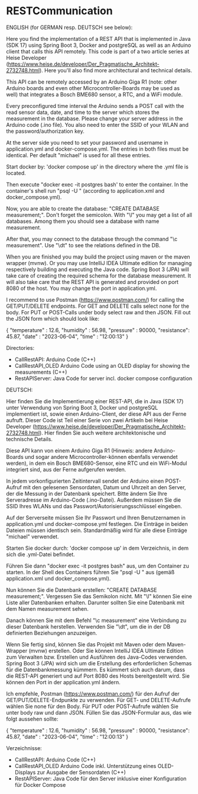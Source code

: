 # RESTCommunication

ENGLISH (for GERMAN resp. DEUTSCH see below): 

Here you find the implementation of a REST API that is implemented in Java (SDK 17) using Spring Boot 3, Docker and postgreSQL as well as an Arduino client that calls this API remotely.
This code is part of a two article series at Heise Developer (https://www.heise.de/developer/Der_Pragmatische_Architekt-2732748.html). Here you'll also find more architectural and technical details.

This API can be remotely accessed by an Arduino Giga R1 (note: other Arduino boards and even other Microcontroller-Boards may be used as well) that integrates a Bosch BME680 sensor, a RTC, and a WiFi module. 

Every preconfigured time interval the Arduino sends a POST call with the read sensor data, date, and time to the server which stores the measurement in the database. Please change your server address in the Arduino code (.ino file). 
You also need to enter the SSID of your WLAN and the password/authorization key.

At the server side you need to set your password and username in application.yml and docker-compose.yml. The entries in both files must be identical. Per default "michael" is used for all these entries.

Start docker by: 'docker compose up' in the directory where the .yml file is located.

Then execute "docker exec -it postgres bash' to enter the container. In the container's shell run "psql -U <username>" (according to application.xml and docker_compose.yml).
  
Now, you are able to create the database: "CREATE DATABASE measurement;". Don't forget the semicolon. With "\l" you may get a list of all databases. Among them you should see a database with name measurement.
  
After that, you may connect to the database through the command "\c measurement". Use "\dt" to see the relations defined in the DB.
  
When you are finished you may build the project using maven or the maven wrapper (mvnw). Or you may use IntelliJ IDEA Ultimate edition for managing respectively building and executing the Java code. Spring Boot 3 (JPA) will take care of creating the required schema for the database measurement. It will also take care that the REST API is generated and provided on port 8080 of the host. You may change the port in application.yml.
  
I recommend to use Postman (https://www.postman.com/) for calling the GET/PUT/DELETE endpoints. For GET and DELETE calls select none for the body. For PUT or POST-Calls under body select raw and then JSON. Fill out the JSON form which should look like:
  
  {
    "temperature" : 12.6,
    "humidity" : 56.98,
    "pressure" : 90000,
    "resistance": 45.87,
    "date" : "2023-06-04",
    "time" : "12:00:13"
  }
  
  
Directories:
  - CallRestAPI: Arduino Code (C++)
  - CallRestAPI_OLED Arduino Code using an OLED display for showing the measurements (C++)
  - RestAPIServer: Java Code for server incl. docker compose configuration

 DEUTSCH:
  
Hier finden Sie die Implementierung einer REST-API, die in Java (SDK 17) unter Verwendung von Spring Boot 3, Docker und postgreSQL implementiert ist, sowie einen Arduino-Client, der diese API aus der Ferne aufruft. Dieser Code ist Teil einer Serie von zwei Artikeln bei Heise Developer (https://www.heise.de/developer/Der_Pragmatische_Architekt-2732748.html). Hier finden Sie auch weitere architektonische und technische Details.

Diese API kann von einem Arduino Giga R1 (Hinweis: andere Arduino-Boards und sogar andere Microcontroller-können ebenfalls verwendet werden), in dem ein Bosch BME680-Sensor, eine RTC und ein WiFi-Modul integriert sind, aus der Ferne aufgerufen werden.

In jedem vorkonfigurierten Zeitintervall sendet der Arduino einen POST-Aufruf mit den gelesenen Sensordaten, Datum und Uhrzeit an den Server, der die Messung in der Datenbank speichert. Bitte ändern Sie Ihre Serveradresse im Arduino-Code (.ino-Datei). Außerdem müssen Sie die SSID Ihres WLANs und das Passwort/Autorisierungsschlüssel eingeben.

Auf der Serverseite müssen Sie Ihr Passwort und Ihren Benutzernamen in application.yml und docker-compose.yml festlegen. Die Einträge in beiden Dateien müssen identisch sein. Standardmäßig wird für alle diese Einträge "michael" verwendet.

Starten Sie docker durch: 'docker compose up' in dem Verzeichnis, in dem sich die .yml-Datei befindet.

Führen Sie dann "docker exec -it postgres bash" aus, um den Container zu starten. In der Shell des Containers führen Sie "psql -U " aus (gemäß application.xml und docker_compose.yml).

Nun können Sie die Datenbank erstellen: "CREATE DATABASE measurement;". Vergessen Sie das Semikolon nicht. Mit "\l" können Sie eine Liste aller Datenbanken erhalten. Darunter sollten Sie eine Datenbank mit dem Namen measurement sehen.

Danach können Sie mit dem Befehl "\c measurement" eine Verbindung zu dieser Datenbank herstellen. Verwenden Sie "\dt", um die in der DB definierten Beziehungen anzuzeigen.

Wenn Sie fertig sind, können Sie das Projekt mit Maven oder dem Maven-Wrapper (mvnw) erstellen. Oder Sie können IntelliJ IDEA Ultimate Edition zum Verwalten bzw. Erstellen und Ausführen des Java-Codes verwenden. Spring Boot 3 (JPA) wird sich um die Erstellung des erforderlichen Schemas für die Datenbankmessung kümmern. Es kümmert sich auch darum, dass die REST-API generiert und auf Port 8080 des Hosts bereitgestellt wird. Sie können den Port in der application.yml ändern.

Ich empfehle, Postman (https://www.postman.com/) für den Aufruf der GET/PUT/DELETE-Endpunkte zu verwenden. Für GET- und DELETE-Aufrufe wählen Sie none für den Body. Für PUT oder POST-Aufrufe wählen Sie unter body raw und dann JSON. Füllen Sie das JSON-Formular aus, das wie folgt aussehen sollte:

{ "temperature" : 12.6, "humidity" : 56.98, "pressure" : 90000, "resistance": 45.87, "date" : "2023-06-04", "time" : "12:00:13" }

Verzeichnisse:
  - CallRestAPI: Arduino Code (C++)
  - CallRestAPI_OLED Arduino Code inkl. Unterstützung eines OLED-Displays zur Ausgabe der Sensordaten (C++)
  - RestAPIServer: Java Code für den Server  inklusive einer Konfiguration für Docker Compose

  
